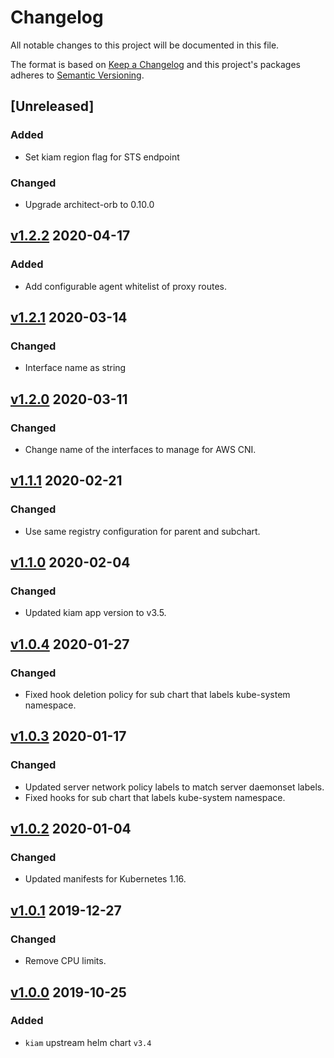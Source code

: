 # Changelog

All notable changes to this project will be documented in this file.

The format is based on [Keep a Changelog](http://keepachangelog.com/en/1.0.0/)
and this project's packages adheres to [Semantic Versioning](http://semver.org/spec/v2.0.0.html).

## [Unreleased]

### Added

- Set kiam region flag for STS endpoint

### Changed

- Upgrade architect-orb to 0.10.0

## [v1.2.2] 2020-04-17

### Added

- Add configurable agent whitelist of proxy routes.

## [v1.2.1] 2020-03-14

### Changed

- Interface name as string

## [v1.2.0] 2020-03-11

### Changed

- Change name of the interfaces to manage for AWS CNI.


## [v1.1.1] 2020-02-21

### Changed

- Use same registry configuration for parent and subchart.

## [v1.1.0] 2020-02-04

### Changed

- Updated kiam app version to v3.5.

## [v1.0.4] 2020-01-27

### Changed

- Fixed hook deletion policy for sub chart that labels kube-system namespace.

## [v1.0.3] 2020-01-17

### Changed

- Updated server network policy labels to match server daemonset labels.
- Fixed hooks for sub chart that labels kube-system namespace.  

## [v1.0.2] 2020-01-04

### Changed

- Updated manifests for Kubernetes 1.16.

## [v1.0.1] 2019-12-27

### Changed

- Remove CPU limits.

## [v1.0.0] 2019-10-25

### Added

- `kiam` upstream helm chart `v3.4`

[v1.2.2]: https://github.com/giantswarm/kiam-app/releases/tag/v1.2.2
[v1.2.1]: https://github.com/giantswarm/kiam-app/releases/tag/v1.2.1
[v1.2.0]: https://github.com/giantswarm/kiam-app/releases/tag/v1.2.0
[v1.1.1]: https://github.com/giantswarm/kiam-app/releases/tag/v1.1.1
[v1.1.0]: https://github.com/giantswarm/kiam-app/releases/tag/v1.1.0
[v1.0.4]: https://github.com/giantswarm/kiam-app/releases/tag/v1.0.4
[v1.0.3]: https://github.com/giantswarm/kiam-app/releases/tag/v1.0.3
[v1.0.2]: https://github.com/giantswarm/kiam-app/releases/tag/v1.0.2
[v1.0.1]: https://github.com/giantswarm/kiam-app/releases/tag/v1.0.1
[v1.0.0]: https://github.com/giantswarm/kiam-app/releases/tag/v1.0.0
